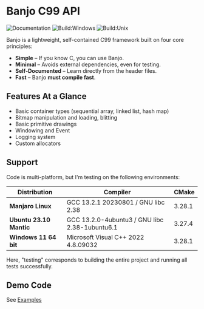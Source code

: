 # Banjo C99 API

![Documentation](https://github.com/OragonEfreet/banjo/actions/workflows/documentation.yml/badge.svg)
![Build:Windows](https://github.com/OragonEfreet/banjo/actions/workflows/windows-msvc/badge.svg)
![Build:Unix](https://github.com/OragonEfreet/banjo/actions/workflows/unix-make/badge.svg)

Banjo is a lightweight, self-contained C99 framework built on four core principles:  

- **Simple** – If you know C, you can use Banjo.  
- **Minimal** – Avoids external dependencies, even for testing.  
- **Self-Documented** – Learn directly from the header files.  
- **Fast** – Banjo **must compile fast**.  

## Features At a Glance

- Basic container types (sequential array, linked list, hash map)
- Bitmap manipulation and loading, blitting
- Basic primitive drawings
- Windowing and Event
- Logging system
- Custom allocators

## Support

Code is multi-platform, but I'm testing on the following environments:

| **Distribution**        | **Compiler**                                   | **CMake** |
|-------------------------|------------------------------------------------|-----------|
| **Manjaro Linux**       | GCC 13.2.1 20230801 / GNU libc 2.38            | 3.28.1    |
| **Ubuntu 23.10 Mantic** | GCC 13.2.0-4ubuntu3 / GNU libc 2.38-1ubuntu6.1 | 3.27.4    |
| **Windows 11 64 bit**   | Microsoft Visual C++ 2022 4.8.09032            | 3.28.1    |

Here, "testing" corresponds to building the entire project and running all tests successfully.

## Demo Code

See [Examples](examples.html)








